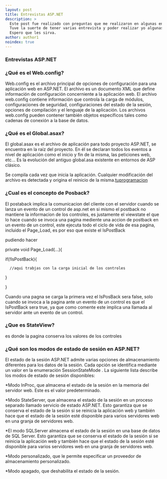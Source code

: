 ```yaml
---
layout: post
title: Entrevistas ASP.NET
description: >
  Este post fue realizado con preguntas que me realizaron en algunas entrevistas y otras que les realizaron a algunos amigos. El objetivo de este post es refrescar algunos conocimientos que vamos perdiendo y por otra parte si es que nunca escuchaste algún de estos conceptos que los puedas aprender e implementar en tu trabajo.
  Tuve la suerte de tener varias entrevista y poder realizar yo algunas entrevistas, creo que lo más importante al margen del puesto a aspirar es poder llevarte algún aprendizaje nuevo, tanto del lado del entrevistado como del entrevistador.
  Espero que les sirva.
author: author1
noindex: true
---
```


### Entrevistas ASP.NET

### ¿Qué es el Web.config?
Web.config es el archivo principal de opciones de configuración para una aplicación web en ASP.NET. El archivo es un documento XML que define información de configuración concerniente a la aplicación web. El archivo web.config contiene información que controla la carga de módulos, configuraciones de seguridad, configuraciones del estado de la sesión, opciones de compilación y el lenguaje de la aplicación. Los archivos web.config pueden contener también objetos específicos tales como cadenas de conexión a la base de datos.
<!-- [Wikipedia](https://es.wikipedia.org/wiki/Web.config) -->

### ¿Qué es el Global.asax?
El global.asax es el archivo de aplicación para todo proyecto ASP.NET, se encuentra en la raíz del proyecto. En él se declaran todos los eventos a nivel de aplicación como el inicio y fin de la misma, las peticiones web, etc... Es la evolución del antiguo global.asa existente en entornos de ASP clásico.

Se compila cada vez que inicia la aplicación. Cualquier modificación del archivo es detectada y origina el reinicio de la misma.[tuprogramacion](http://www.tuprogramacion.com/programacion/que-es-el-global-asax-y-como-funciona/)

### ¿Cual es el concepto de Posback?
El postaback implica la comunicacion del cliente con el servidor cuando se lanza un evento de un control de asp.net
en si mismo el postback no mantiene la informacion de los controles, es justamente el viewstate el que lo hace
cuando se invoca una pagina mediente una accion de postback en un evento de un control, este ejecuta todo el ciclo de vida de esa pagina, incluido el Page_Load, es por eso que existe el IsPostBack

pudiendo hacer

private void Page_Load(...){

   if(!IsPostBack){

      //aqui trabjas con la carga inicial de los controles

   }

}

Cuando una pagna se carga la primera vez el IsPosBack sera false, solo cuando se invoca a la pagina ante un evento de un control es que el IsPostBack sera true, ya que como comente este implica una llamada al servidor ante un evento de un control.
 <!-- [MicrosoftSocial](https://social.msdn.microsoft.com/Forums/es-ES/6654992b-a112-496d-a623-e0af352a5bbf/acerca-de-postback?forum=netfxwebes) -->

### ¿Que es StateView?
es  donde la pagina conserva los valores de los controles

### ¿Qué son los modos de estado de sesión en ASP.NET?
El estado de la sesión ASP.NET admite varias opciones de almacenamiento diferentes para los datos de la sesión. Cada opción se identifica mediante un valor en la enumeración SessionStateMode . La siguiente lista describe los modos de estado de sesión disponibles:

*Modo InProc, que almacena el estado de la sesión en la memoria del servidor web. Este es el valor predeterminado.

*Modo StateServer, que almacena el estado de la sesión en un proceso separado llamado servicio de estado ASP.NET. Esto garantiza que se conserva el estado de la sesión si se reinicia la aplicación web y también hace que el estado de la sesión esté disponible para varios servidores web en una granja de servidores web.

*El modo SQLServer almacena el estado de la sesión en una base de datos de SQL Server. Esto garantiza que se conserva el estado de la sesión si se reinicia la aplicación web y también hace que el estado de la sesión esté disponible para varios servidores web en una granja de servidores web.

*Modo personalizado, que le permite especificar un proveedor de almacenamiento personalizado.

*Modo apagado, que deshabilita el estado de la sesión.


